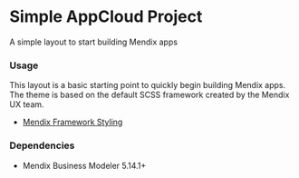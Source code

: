 # Simple AppCloud Project

A simple layout to start building Mendix apps

### Usage

This layout is a basic starting point to quickly begin building Mendix apps. The theme is based on the default SCSS framework created by the Mendix UX team.

* [Mendix Framework Styling](https://github.com/mendix/mendix-framework-styling)

### Dependencies

* Mendix Business Modeler 5.14.1+
